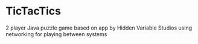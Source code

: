 # TicTacTics
2 player Java puzzle game based on app by Hidden Variable Studios using networking for playing between systems
